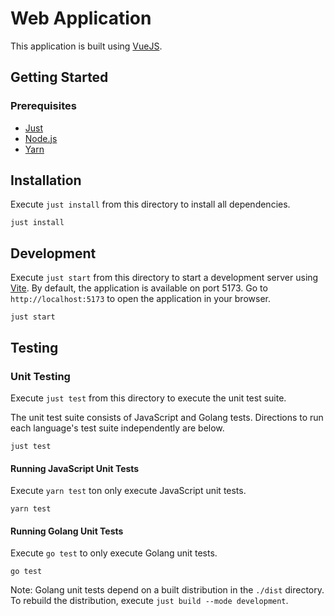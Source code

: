 # Web Application

This application is built using [VueJS](https://vuejs.org).

## Getting Started

### Prerequisites

- [Just](https://just.systems)
- [Node.js](https://nodejs.org/)
- [Yarn](https://yarnpkg.com/getting-started/install)

## Installation

Execute `just install` from this directory to install all dependencies.

```
just install
```

## Development

Execute `just start` from this directory to start a development server using [Vite](https://vitejs.dev). By default, the application is available on port 5173. Go to `http://localhost:5173` to open the application in your browser.

```shell
just start
```

## Testing

### Unit Testing

Execute `just test` from this directory to execute the unit test suite. 

The unit test suite consists of JavaScript and Golang tests. Directions to run each language's test suite independently are below.

```
just test
```

#### Running JavaScript Unit Tests

Execute `yarn test` ton only execute JavaScript unit tests.

```
yarn test
```

#### Running Golang Unit Tests

Execute `go test` to only execute Golang unit tests.

```
go test
```

Note: Golang unit tests depend on a built distribution in the `./dist` directory. To rebuild the distribution, execute `just build --mode development`.